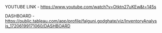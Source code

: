 YOUTUBE LINK - https://www.youtube.com/watch?v=Otktn27uKEw&t=145s

DASHBOARD - https://public.tableau.com/app/profile/falguni.godghate/viz/InventoryAnalysis_17206199171060/DASHBOARD
